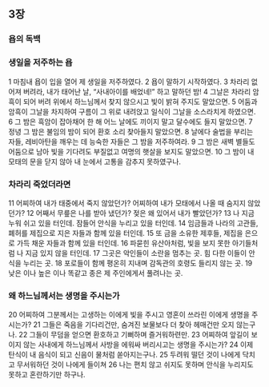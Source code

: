 ## 3장
### 욥의 독백
### 생일을 저주하는 욥
1 마침내 욥이 입을 열어 제 생일을 저주하였다.
2 욥이 말하기 시작하였다.
3 차라리 없어져 버려라, 내가 태어난 날, “사내아이를 배었네!” 하고 말하던 밤!
4 그날은 차라리 암흑이 되어 버려 위에서 하느님께서 찾지 않으시고 빛이 밝혀 주지도 말았으면.
5 어둠과 암흑이 그날을 차지하여 구름이 그 위로 내려앉고 일식이 그날을 소스라치게 하였으면.
6 그 밤은 흑암이 잡아채어 한 해 어느 날에도 끼이지 말고 달수에도 들지 말았으면.
7 정녕 그 밤은 불임의 밤이 되어 환호 소리 찾아들지 말았으면.
8 날에다 술법을 부리는 자들, 레비아탄을 깨우는 데 능숙한 자들은 그 밤을 저주하여라.
9 그 밤은 새벽 별들도 어둠으로 남아 빛을 기다려도 부질없고 여명의 햇살을 보지도 말았으면.
10 그 밤이 내 모태의 문을 닫지 않아 내 눈에서 고통을 감추지 못하였구나.
### 차라리 죽었더라면
11 어찌하여 내가 태중에서 죽지 않았던가? 어찌하여 내가 모태에서 나올 때 숨지지 않았던가?
12 어째서 무릎은 나를 받아 냈던가? 젖은 왜 있어서 내가 빨았던가?
13 나 지금 누워 쉬고 있을 터인데. 잠들어 안식을 누리고 있을 터인데.
14 임금들과 나라의 고관들, 폐허를 제집으로 지은 자들과 함께 있을 터인데.
15 또 금을 소유한 제후들, 제집을 은으로 가득 채운 자들과 함께 있을 터인데.
16 파묻힌 유산아처럼, 빛을 보지 못한 아기들처럼 나 지금 있지 않을 터인데.
17 그곳은 악인들이 소란을 멈추는 곳. 힘 다한 이들이 안식을 누리는 곳.
18 포로들이 함께 평온히 지내며 감독관의 호령도 들리지 않는 곳.
19 낮은 이나 높은 이나 똑같고 종은 제 주인에게서 풀려나는 곳.
### 왜 하느님께서는 생명을 주시는가
20 어찌하여 그분께서는 고생하는 이에게 빛을 주시고 영혼이 쓰라린 이에게 생명을 주시는가?
21 그들은 죽음을 기다리건만, 숨겨진 보물보다 더 찾아 헤매건만 오지 않는구나.
22 그들이 무덤을 얻으면 환호하고 기뻐하며 즐거워하련만.
23 어찌하여 앞길이 보이지 않는 사내에게 하느님께서 사방을 에워싸 버리시고는 생명을 주시는가?
24 이제 탄식이 내 음식이 되고 신음이 물처럼 쏟아지는구나.
25 두려워 떨던 것이 나에게 닥치고 무서워하던 것이 나에게 들이쳐
26 나는 편치 않고 쉬지도 못하며 안식을 누리지도 못하고 혼란하기만 하구나.
